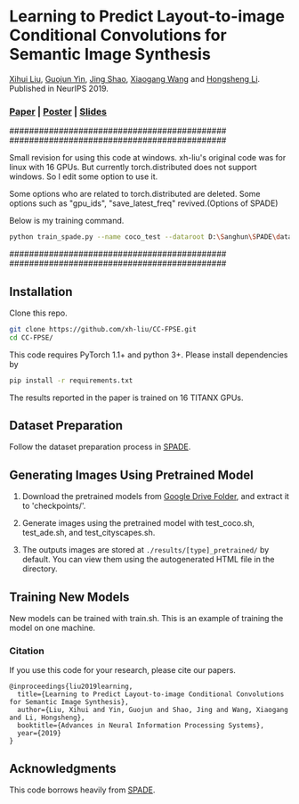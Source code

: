 # Learning to Predict Layout-to-image Conditional Convolutions for Semantic Image Synthesis

[Xihui Liu](https://xh-liu.github.io),  [Guojun Yin](https://gjyin91.github.io/), [Jing Shao](https://amandajshao.github.io/), [Xiaogang Wang](https://www.ee.cuhk.edu.hk/~xgwang/) and [Hongsheng Li](https://www.ee.cuhk.edu.hk/~hsli/).<br>
Published in NeurIPS 2019.

### [Paper](https://arxiv.org/abs/1910.06809) | [Poster](https://drive.google.com/open?id=10A2HdhI7kzDj3xelsxqlivtPQ3e5pVeQ) | [Slides](https://drive.google.com/open?id=1ocpgYFmRkG_myEMzWu7uFVx7_adJUD4r)


############################################
############################################

Small revision for using this code at windows.
xh-liu's original code was for linux with 16 GPUs.
But currently torch.distributed does not support windows.
So I edit some option to use it.

Some options who are related to torch.distributed are deleted.
Some options such as "gpu_ids", "save_latest_freq" revived.(Options of SPADE)


Below is my training command.
```bash
python train_spade.py --name coco_test --dataroot D:\Sanghun\SPADE\datasets\coco_stuff --batchSize 2 --ngpus_per_node 2 --gpu_ids 0,1
```

############################################
############################################

## Installation

Clone this repo.
```bash
git clone https://github.com/xh-liu/CC-FPSE.git
cd CC-FPSE/
```

This code requires PyTorch 1.1+ and python 3+. Please install dependencies by
```bash
pip install -r requirements.txt
```

The results reported in the paper is trained on 16 TITANX GPUs.

## Dataset Preparation

Follow the dataset preparation process in [SPADE](https://github.com/NVlabs/SPADE).

## Generating Images Using Pretrained Model

1. Download the pretrained models from [Google Drive Folder](https://drive.google.com/open?id=1m4JMtKLDfcXCW1HXHKz-fP6y3_SAaUqX), and extract it to 'checkpoints/'.

2. Generate images using the pretrained model with test_coco.sh, test_ade.sh, and test_cityscapes.sh.

3. The outputs images are stored at `./results/[type]_pretrained/` by default. You can view them using the autogenerated HTML file in the directory.

## Training New Models

New models can be trained with train.sh. This is an example of training the model on one machine.


### Citation
If you use this code for your research, please cite our papers.
```
@inproceedings{liu2019learning,
  title={Learning to Predict Layout-to-image Conditional Convolutions for Semantic Image Synthesis},
  author={Liu, Xihui and Yin, Guojun and Shao, Jing and Wang, Xiaogang and Li, Hongsheng},
  booktitle={Advances in Neural Information Processing Systems},
  year={2019}
}
```

## Acknowledgments
This code borrows heavily from [SPADE](https://github.com/NVlabs/SPADE).
